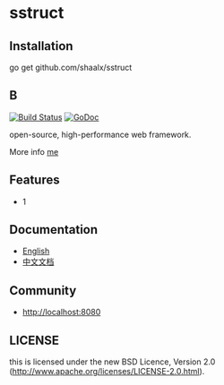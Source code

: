 sstruct
=======


## Installation


go get github.com/shaalx/sstruct


## B

[![Build Status](https://drone.io/github.com/astaxie/beego/status.png)](http://localhost:8080)
[![GoDoc](http://godoc.org/github.com/astaxie/beego?status.svg)](http://localhost:8080)

open-source, high-performance web framework.

More info [me](http://localhost:8080)

## Features

* 1

## Documentation

* [English](http://localhost:8080)
* [中文文档](http://localhost:8080)

## Community

* [http://localhost:8080](http://localhost:8080)

## LICENSE

this is licensed under the new BSD Licence, Version 2.0
(http://www.apache.org/licenses/LICENSE-2.0.html).
